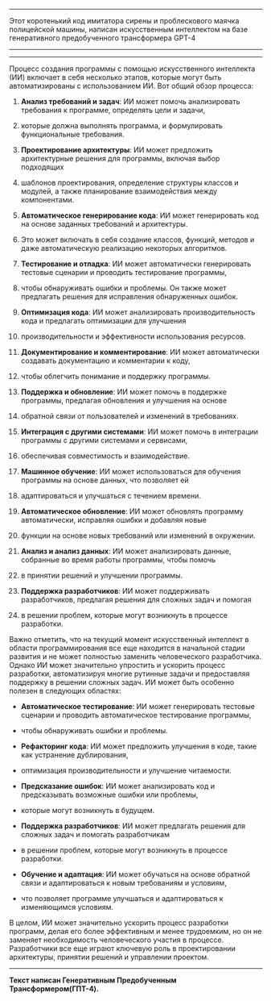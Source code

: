 ***************************************************************************************************************************************************************************
Этот коротенький код имитатора сирены и проблескового маячка полицейской машины, написан искусственным интеллектом на базе генеративного предобученного трансформера GPT-4
***************************************************************************************************************************************************************************
**************************************************** **************************************************** **************************
Процесс создания программы с помощью искусственного интеллекта (ИИ) включает в себя несколько этапов,
которые могут быть автоматизированы с использованием ИИ. Вот общий обзор процесса:

1. **Анализ требований и задач**: ИИ может помочь анализировать требования к программе, определять цели и задачи,
2.  которые должна выполнять программа, и формулировать функциональные требования.

3. **Проектирование архитектуры**: ИИ может предложить архитектурные решения для программы, включая выбор подходящих
4.  шаблонов проектирования, определение структуры классов и модулей, а также планирование взаимодействия между компонентами.

5. **Автоматическое генерирование кода**: ИИ может генерировать код на основе заданных требований и архитектуры.
6.  Это может включать в себя создание классов, функций, методов и даже автоматическую реализацию некоторых алгоритмов.

7. **Тестирование и отладка**: ИИ может автоматически генерировать тестовые сценарии и проводить тестирование программы,
8.  чтобы обнаруживать ошибки и проблемы. Он также может предлагать решения для исправления обнаруженных ошибок.

9. **Оптимизация кода**: ИИ может анализировать производительность кода и предлагать оптимизации для улучшения
10.  производительности и эффективности использования ресурсов.

11. **Документирование и комментирование**: ИИ может автоматически создавать документацию и комментарии к коду,
12.  чтобы облегчить понимание и поддержку программы.

13. **Поддержка и обновление**: ИИ может помочь в поддержке программы, предлагая обновления и улучшения на основе
14.  обратной связи от пользователей и изменений в требованиях.

15. **Интеграция с другими системами**: ИИ может помочь в интеграции программы с другими системами и сервисами,
16.  обеспечивая совместимость и взаимодействие.

17. **Машинное обучение**: ИИ может использоваться для обучения программы на основе данных, что позволяет ей
18.  адаптироваться и улучшаться с течением времени.

19. **Автоматическое обновление**: ИИ может обновлять программу автоматически, исправляя ошибки и добавляя новые
20.  функции на основе новых требований или изменений в окружении.

21. **Анализ и анализ данных**: ИИ может анализировать данные, собранные во время работы программы, чтобы помочь
22.  в принятии решений и улучшении программы.

23. **Поддержка разработчиков**: ИИ может поддерживать разработчиков, предлагая решения для сложных задач и помогая
24.  в решении проблем, которые могут возникнуть в процессе разработки.


Важно отметить, что на текущий момент искусственный интеллект в области программирования все еще находится в начальной
стадии развития и не может полностью заменить человеческого разработчика. Однако ИИ может значительно упростить и ускорить
процесс разработки, автоматизируя многие рутинные задачи и предоставляя поддержку в решении сложных задач.
ИИ может быть особенно полезен в следующих областях:


- **Автоматическое тестирование**: ИИ может генерировать тестовые сценарии и проводить автоматическое тестирование программы,
-  чтобы обнаруживать ошибки и проблемы.
- **Рефакторинг кода**: ИИ может предложить улучшения в коде, такие как устранение дублирования,
-  оптимизация производительности и улучшение читаемости.
- **Предсказание ошибок**: ИИ может анализировать код и предсказывать возможные ошибки или проблемы,
-  которые могут возникнуть в будущем.
- **Поддержка разработчиков**: ИИ может предлагать решения для сложных задач и помогать разработчикам
- в решении проблем, которые могут возникнуть в процессе разработки.

- **Обучение и адаптация**: ИИ может обучаться на основе обратной связи и адаптироваться к новым требованиям и условиям,
- что позволяет программе улучшаться и адаптироваться к изменяющимся условиям.


В целом, ИИ может значительно ускорить процесс разработки программ, делая его более эффективным и менее трудоемким,
но он не заменяет необходимость человеческого участия в процессе. Разработчики все еще играют ключевую роль
в проектировании архитектуры, принятии решений и управлении проектом.
**************************************************** **************************************************** *******************************************
**Текст написан Генеративным Предобученным Трансформером(ГПТ-4).**
